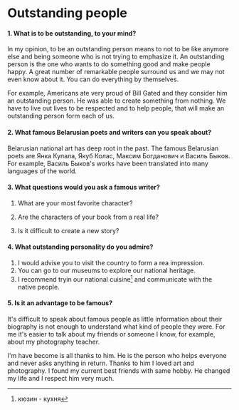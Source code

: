 # Outstanding people

#### 1. What is to be outstanding, to your mind?

In my opinion, to be an outstanding person means to not to be like anymore else and being someone who is not trying to emphasize it. An outstanding person is the one who wants to do something good and make people happy. A great number of remarkable people surround us and we may not even know about it. You can do everything by themselves.

For example, Americans ate very proud of Bill Gated and they consider him an outstanding person. He was able to create something from nothing. We have to live out lives to be respected and to help people, that will make an outstanding person form each of us.

#### 2. What famous Belarusian poets and writers can you speak about?

Belarusian national art has deep root in the past. The famous Belarusian poets are Янка Купала, Якуб Колас, Максим Богданович и Василь Быков. For example, Василь Быков's works have been translated into many languages of the world.

#### 3. What questions would you ask a famous writer?

1. What are your most favorite character?

2. Are the characters of your book from a real life?
3. Is it difficult to create a new story?

#### 4. What outstanding personality do you admire?

1. I would advise you to visit the country to form a rea impression.
2. You can go to our museums to explore our national heritage.
3. I recommend tryin our national cuisine[^1] and communicate with the native people.

[^1]: кюзин - кухня

#### 5. Is it an advantage to be famous?

It's difficult to speak about famous people as little information about their biography is not enough to understand what kind of people they were. For me it's  easier to talk about my friends or someone I know, for example, about my photography teacher. 

I'm have become is all thanks to him. He is the person who helps everyone and never asks anything in return. Thanks to him I loved art and photography. I found my current best friends with same hobby. He changed my life and I respect him very much.